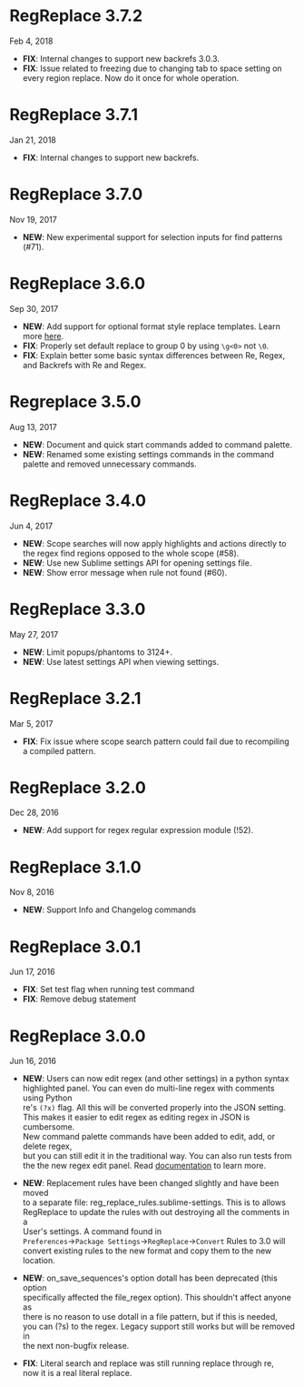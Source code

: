 # RegReplace 3.7.2

Feb 4, 2018

- **FIX**: Internal changes to support new backrefs 3.0.3.
- **FIX**: Issue related to freezing due to changing tab to space setting on every region replace.  Now do it once for whole operation.

# RegReplace 3.7.1

Jan 21, 2018

- **FIX**: Internal changes to support new backrefs.

# RegReplace 3.7.0

Nov 19, 2017

- **NEW**: New experimental support for selection inputs for find patterns (#71).

# RegReplace 3.6.0

Sep 30, 2017

- **NEW**: Add support for optional format style replace templates. Learn more [here](http://facelessuser.github.io/backrefs/#format-replacements).
- **FIX**: Properly set default replace to group 0 by using `\g<0>` not `\0`.
- **FIX**: Explain better some basic syntax differences between Re, Regex, and Backrefs with Re and Regex.

# Regreplace 3.5.0

Aug 13, 2017

- **NEW**: Document and quick start commands added to command palette.
- **NEW**: Renamed some existing settings commands in the command palette and removed unnecessary commands.

# RegReplace 3.4.0

Jun 4, 2017

- **NEW**: Scope searches will now apply highlights and actions directly to the regex find regions opposed to the whole
scope (#58).
- **NEW**: Use new Sublime settings API for opening settings file.
- **NEW**: Show error message when rule not found (#60).

# RegReplace 3.3.0

May 27, 2017

- **NEW**: Limit popups/phantoms to 3124+.
- **NEW**: Use latest settings API when viewing settings.

# RegReplace 3.2.1

Mar 5, 2017

- **FIX**: Fix issue where scope search pattern could fail due to recompiling a compiled pattern.

# RegReplace 3.2.0

Dec 28, 2016

- **NEW**: Add support for regex regular expression module (!52).

# RegReplace 3.1.0

Nov 8, 2016

- **NEW**: Support Info and Changelog commands

# RegReplace 3.0.1

Jun 17, 2016

- **FIX**: Set test flag when running test command
- **FIX**: Remove debug statement

# RegReplace 3.0.0

Jun 16, 2016

- **NEW**: Users can now edit regex (and other settings) in a python syntax  
highlighted panel. You can even do multi-line regex with comments using Python  
re's `(?x)` flag. All this will be converted properly into the JSON setting.  
This makes it easier to edit regex as editing regex in JSON is cumbersome.  
New command palette commands have been added to edit, add, or delete regex,  
but you can still edit it in the traditional way. You can also run tests from  
the the new regex edit panel. Read [documentation](http://facelessuser.github.io/RegReplace/usage/#a-better-way-to-create-regex-rules) to learn more.

- **NEW**: Replacement rules have been changed slightly and have been moved  
to a separate file: reg_replace_rules.sublime-settings. This is to allows  
RegReplace to update the rules with out destroying all the comments in a  
User's settings. A command found in  
`Preferences`->`Package Settings`->`RegReplace`->`Convert` Rules to 3.0 will  
convert existing rules to the new format and copy them to the new location.

- **NEW**: on_save_sequences's option dotall has been deprecated (this option  
specifically affected the file_regex option). This shouldn't affect anyone as  
there is no reason to use dotall in a file pattern, but if this is needed,  
you can (?s) to the regex. Legacy support still works but will be removed in  
the next non-bugfix release.

- **FIX**: Literal search and replace was still running replace through re,  
now it is a real literal replace.
